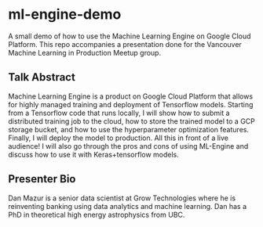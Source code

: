 # ml-engine-demo
A small demo of how to use the Machine Learning Engine on Google Cloud Platform.
This repo accompanies a presentation done for the Vancouver Machine Learning in Production Meetup group.

## Talk Abstract
Machine Learning Engine is a product on Google Cloud Platform that allows for highly managed
training and deployment of Tensorflow models. Starting from a Tensorflow code that runs
locally, I will show how to submit a distributed training job to the cloud, how to store the trained model
to a GCP storage bucket, and how to use the hyperparameter optimization features.
Finally, I will deploy the model to production. All this in front of a live audience!
I will also go through the pros and cons of using ML-Engine and discuss how to use it with
Keras+tensorflow models.


## Presenter Bio
Dan Mazur is a senior data scientist at Grow Technologies where he is reinventing banking using
data analytics and machine learning. Dan has a PhD in theoretical high energy
astrophysics from UBC. 
